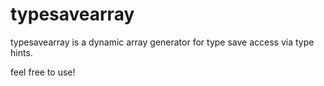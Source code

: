 typesavearray
=============

typesavearray is a dynamic array generator for type save access via type hints.

feel free to use!
